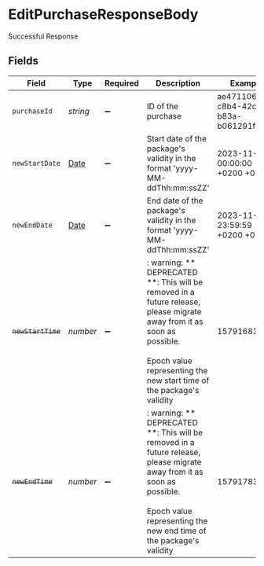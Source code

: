 # EditPurchaseResponseBody

Successful Response


## Fields

| Field                                                                                                                                                                                          | Type                                                                                                                                                                                           | Required                                                                                                                                                                                       | Description                                                                                                                                                                                    | Example                                                                                                                                                                                        |
| ---------------------------------------------------------------------------------------------------------------------------------------------------------------------------------------------- | ---------------------------------------------------------------------------------------------------------------------------------------------------------------------------------------------- | ---------------------------------------------------------------------------------------------------------------------------------------------------------------------------------------------- | ---------------------------------------------------------------------------------------------------------------------------------------------------------------------------------------------- | ---------------------------------------------------------------------------------------------------------------------------------------------------------------------------------------------- |
| `purchaseId`                                                                                                                                                                                   | *string*                                                                                                                                                                                       | :heavy_minus_sign:                                                                                                                                                                             | ID of the purchase                                                                                                                                                                             | ae471106-c8b4-42cf-b83a-b061291f2922                                                                                                                                                           |
| `newStartDate`                                                                                                                                                                                 | [Date](https://developer.mozilla.org/en-US/docs/Web/JavaScript/Reference/Global_Objects/Date)                                                                                                  | :heavy_minus_sign:                                                                                                                                                                             | Start date of the package's validity in the format 'yyyy-MM-ddThh:mm:ssZZ'                                                                                                                     | 2023-11-01 00:00:00 +0200 +0200                                                                                                                                                                |
| `newEndDate`                                                                                                                                                                                   | [Date](https://developer.mozilla.org/en-US/docs/Web/JavaScript/Reference/Global_Objects/Date)                                                                                                  | :heavy_minus_sign:                                                                                                                                                                             | End date of the package's validity in the format 'yyyy-MM-ddThh:mm:ssZZ'                                                                                                                       | 2023-11-20 23:59:59 +0200 +0200                                                                                                                                                                |
| ~~`newStartTime`~~                                                                                                                                                                             | *number*                                                                                                                                                                                       | :heavy_minus_sign:                                                                                                                                                                             | : warning: ** DEPRECATED **: This will be removed in a future release, please migrate away from it as soon as possible.<br/><br/>Epoch value representing the new start time of the package's validity | 1579168309                                                                                                                                                                                     |
| ~~`newEndTime`~~                                                                                                                                                                               | *number*                                                                                                                                                                                       | :heavy_minus_sign:                                                                                                                                                                             | : warning: ** DEPRECATED **: This will be removed in a future release, please migrate away from it as soon as possible.<br/><br/>Epoch value representing the new end time of the package's validity | 1579178309                                                                                                                                                                                     |